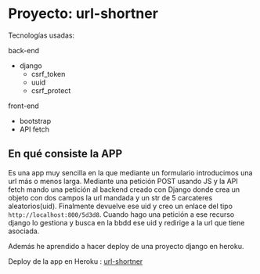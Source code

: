 # Proyecto: url-shortner

Tecnologías usadas:

back-end

- django
  - csrf_token
  - uuid
  - csrf_protect

front-end

- bootstrap
- API fetch

## En qué consiste la APP

Es una app muy sencilla en la que mediante un formulario introducimos una url más o menos larga. Mediante una petición POST usando JS y la API fetch mando una petición al backend creado con Django donde crea un objeto con dos campos la url mandada y un str de 5 carcateres aleatorios(uid).
Finalmente devuelve ese uid y creo un enlace del tipo `http://localhost:800/5d3d8`. Cuando hago una petición a ese recurso django lo gestiona y busca en la bbdd ese uid y redirige a la url que tiene asociada.

Además he aprendido a hacer deploy de una proyecto django en heroku.

Deploy de la app en Heroku : [url-shortner](https://url-shortner-django-project.herokuapp.com/)

